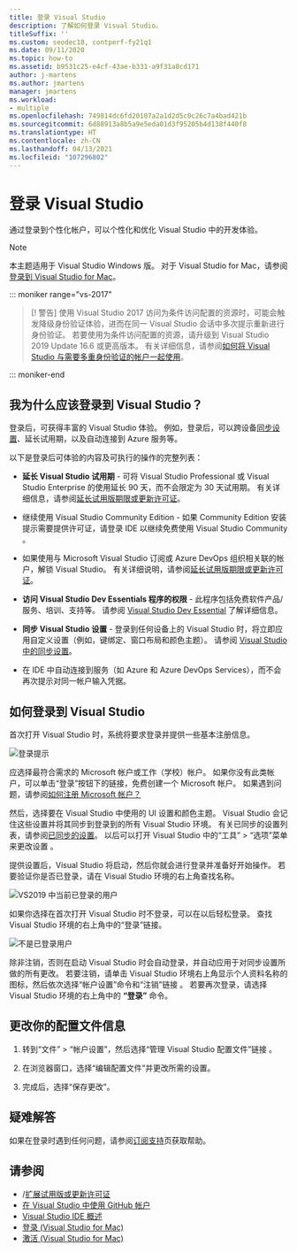 ```yaml
---
title: 登录 Visual Studio
description: 了解如何登录 Visual Studio。
titleSuffix: ''
ms.custom: seodec18, contperf-fy21q1
ms.date: 09/11/2020
ms.topic: how-to
ms.assetid: b9531c25-e4cf-43ae-b331-a9f31a8cd171
author: j-martens
ms.author: jmartens
manager: jmartens
ms.workload:
- multiple
ms.openlocfilehash: 749814dc6fd20107a2a1d2d5c0c26c7a4bad421b
ms.sourcegitcommit: 6d88913a8b5a9e5eda01d3f95205b4d138f440f8
ms.translationtype: HT
ms.contentlocale: zh-CN
ms.lasthandoff: 04/13/2021
ms.locfileid: "107296802"
---
```

# <a name="sign-in-to-visual-studio"></a>登录 Visual Studio

通过登录到个性化帐户，可以个性化和优化 Visual Studio 中的开发体验。

> [!NOTE]
> 本主题适用于 Visual Studio  Windows 版。 对于 Visual Studio for Mac，请参阅[登录到 Visual Studio for Mac](/visualstudio/mac/signing-in)。

::: moniker range="vs-2017"

> [! 警告] 使用 Visual Studio 2017 访问为条件访问配置的资源时，可能会触发降级身份验证体验，进而在同一 Visual Studio 会话中多次提示重新进行身份验证。 
> 若要使用为条件访问配置的资源，请升级到 Visual Studio 2019 Update 16.6 或更高版本。 有关详细信息，请参阅[如何将 Visual Studio 与需要多重身份验证的帐户一起使用](work-with-multi-factor-authentication.md)。

::: moniker-end

## <a name="why-should-i-sign-in-to-visual-studio"></a>我为什么应该登录到 Visual Studio？

登录后，可获得丰富的 Visual Studio 体验。 例如，登录后，可以跨设备[同步设置](synchronized-settings-in-visual-studio.md)、延长试用期，以及自动连接到 Azure 服务等。

以下是登录后可体验的内容及可执行的操作的完整列表：
- **延长 Visual Studio 试用期** - 可将 Visual Studio Professional 或 Visual Studio Enterprise 的使用延长 90 天，而不会限定为 30 天试用期。 有关详细信息，请参阅[延长试用版期限或更新许可证](../ide/how-to-unlock-visual-studio.md)。

- 继续使用 Visual Studio Community Edition - 如果 Community Edition 安装提示需要提供许可证，请登录 IDE 以继续免费使用 Visual Studio Community 。 

- 如果使用与 Microsoft Visual Studio 订阅或 Azure DevOps 组织相关联的帐户，解锁 Visual Studio。 有关详细说明，请参阅[延长试用版期限或更新许可证](../ide/how-to-unlock-visual-studio.md)。

- **访问 Visual Studio Dev Essentials 程序的权限** - 此程序包括免费软件产品/服务、培训、支持等。 请参阅 [Visual Studio Dev Essential](https://visualstudio.microsoft.com/dev-essentials/) 了解详细信息。

- **同步 Visual Studio 设置** - 登录到任何设备上的 Visual Studio 时，将立即应用自定义设置（例如，键绑定、窗口布局和颜色主题）。 请参阅 [Visual Studio 中的同步设置](../ide/synchronized-settings-in-visual-studio.md)。

- 在 IDE 中自动连接到服务（如 Azure 和 Azure DevOps Services），而不会再次提示对同一帐户输入凭据。

## <a name="how-to-sign-in-to-visual-studio"></a>如何登录到 Visual Studio

首次打开 Visual Studio 时，系统将要求登录并提供一些基本注册信息。

![登录提示](../ide/media/vs2019_signinpopup.png)

应选择最符合需求的 Microsoft 帐户或工作（学校）帐户。 如果你没有此类帐户，可以单击“登录”按钮下的链接，免费创建一个 Microsoft 帐户。 如果遇到问题，请参阅[如何注册 Microsoft 帐户？](https://support.microsoft.com/help/4026324/microsoft-account-how-to-create)

然后，选择要在 Visual Studio 中使用的 UI 设置和颜色主题。 Visual Studio 会记住这些设置并将其同步到登录到的所有 Visual Studio 环境。 有关已同步的设置列表，请参阅[已同步的设置](../ide/synchronized-settings-in-visual-studio.md)。 以后可以打开 Visual Studio 中的“工具” > “选项”菜单来更改设置 。

提供设置后，Visual Studio 将启动，然后你就会进行登录并准备好开始操作。 若要验证你是否已登录，请在 Visual Studio 环境的右上角查找名称。

![VS2019 中当前已登录的用户](../ide/media/vs2019_username.png)

如果你选择在首次打开 Visual Studio 时不登录，可以在以后轻松登录。 查找 Visual Studio 环境的右上角中的“登录”链接。

![不是已登录用户](../ide/media/vs2019_usernotsignedin.png)

除非注销，否则在启动 Visual Studio 时会自动登录，并自动应用于对同步设置所做的所有更改。 若要注销，请单击 Visual Studio 环境右上角显示个人资料名称的图标，然后依次选择“帐户设置”命令和“注销”链接 。 若要再次登录，请选择 Visual Studio 环境的右上角中的 **“登录”** 命令。

## <a name="to-change-your-profile-information"></a>更改你的配置文件信息

1. 转到“文件” > “帐户设置”，然后选择“管理 Visual Studio 配置文件”链接  。

1. 在浏览器窗口，选择“编辑配置文件”并更改所需的设置。

1. 完成后，选择“保存更改”。

## <a name="troubleshooting"></a>疑难解答

如果在登录时遇到任何问题，请参阅[订阅支持](https://visualstudio.microsoft.com/subscriptions/support/)页获取帮助。

## <a name="see-also"></a>请参阅

* /[扩展试用版或更新许可证](../ide/how-to-unlock-visual-studio.md)
* [在 Visual Studio 中使用 GitHub 帐户](../ide/work-with-github-accounts.md)
* [Visual Studio IDE 概述](../get-started/visual-studio-ide.md)
* [登录 (Visual Studio for Mac)](/visualstudio/mac/signing-in)
* [激活 (Visual Studio for Mac)](/visualstudio/mac/activation)
